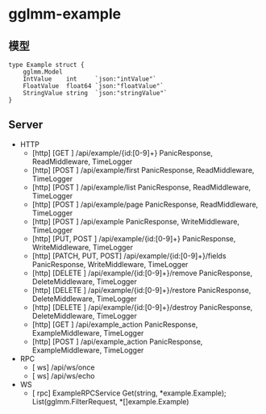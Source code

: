 # gglmm-example
## 模型
```golang
type Example struct {
	gglmm.Model
	IntValue    int     `json:"intValue"`
	FloatValue  float64 `json:"floatValue"`
	StringValue string  `json:"stringValue"`
}
```
## Server
+ HTTP
  + [http] [GET             ] /api/example/{id:[0-9]+}                                     PanicResponse, ReadMiddleware, TimeLogger
  + [http] [POST            ] /api/example/first                                           PanicResponse, ReadMiddleware, TimeLogger
  + [http] [POST            ] /api/example/list                                            PanicResponse, ReadMiddleware, TimeLogger
  + [http] [POST            ] /api/example/page                                            PanicResponse, ReadMiddleware, TimeLogger
  + [http] [POST            ] /api/example                                                 PanicResponse, WriteMiddleware, TimeLogger
  + [http] [PUT, POST       ] /api/example/{id:[0-9]+}                                     PanicResponse, WriteMiddleware, TimeLogger
  + [http] [PATCH, PUT, POST] /api/example/{id:[0-9]+}/fields                              PanicResponse, WriteMiddleware, TimeLogger
  + [http] [DELETE          ] /api/example/{id:[0-9]+}/remove                              PanicResponse, DeleteMiddleware, TimeLogger
  + [http] [DELETE          ] /api/example/{id:[0-9]+}/restore                             PanicResponse, DeleteMiddleware, TimeLogger
  + [http] [DELETE          ] /api/example/{id:[0-9]+}/destroy                             PanicResponse, DeleteMiddleware, TimeLogger
  + [http] [GET             ] /api/example_action                                          PanicResponse, ExampleMiddleware, TimeLogger
  + [http] [POST            ] /api/example_action                                          PanicResponse, ExampleMiddleware, TimeLogger
+ RPC
  + [  ws] /api/ws/once
  + [  ws] /api/ws/echo
+ WS
  + [ rpc] ExampleRPCService Get(string, *example.Example); List(gglmm.FilterRequest, *[]example.Example)